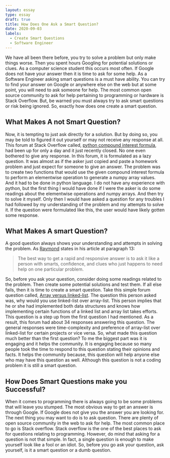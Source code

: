 ```yaml
---
layout: essay
type: essay
draft: true
title: How Does One Ask a Smart Question?
date: 2020-09-03
labels:
  - Create Smart Questions
  - Software Engineer
---
```


We have all been there before, you try to solve a problem but only make things worse. Then you spent hours Googling for potential solutions or clues. As a computer science student this occurs most often. If Google does not have your answer then it is time to ask for some help. As a Software Engineer asking smart questions is a must have ability. You can try to find your answer on Google or anywhere else on the web but at some point, you will need to ask someone for help. The most common open source community to ask for help pertaining to programming or hardware is Stack Overflow. But, be warned you must always try to ask smart questions or risk being ignored. So, exactly how does one create a smart question.

## What Makes A not Smart Question?
Now, it is tempting to just ask directly for a solution. But by doing so, you may be told to figured it out yourself or may not receive any response at all. This forum at Stack Overflow called, [python compound interest formula](https://stackoverflow.com/questions/63822270/python-compound-interest-formulas), had been up for only a day and it just recently closed. No one even bothered to give any response. In this forum, it is formulated as a lazy question. It was almost as if the asker just copied and paste a homework problem and just expect for someone to give an answer. The problem was to create two functions that would use the given compound interest formula to perform an elementwise operation to generate a numpy array values. And it had to be done in python language. I do not have any experience with python, but the first thing I would have done if I were the asker is do some readings about the elementwise operations and numpy arrays. And then try to solve it myself. Only then I would have asked a question for any troubles I had followed by my understanding of the problem and my attempts to solve it. If the question were formulated like this, the user would have likely gotten some response.

## What Makes A smart Question?
A good question always shows your understanding and attempts in solving the problem. As [Raymond](http://www.catb.org/esr/faqs/smart-questions.html) states in his article at paragraph 13: 
> The best way to get a rapid and responsive answer is to ask it like a person with smarts, confidence, and clues who just happens to need help on one particular problem.
>
So, before you ask your question, consider doing some readings related to the problem. Then create some potential solutions and test them. If all else fails, then it is time to create a smart question. Take this simple forum question called, [Array versus linked-list](https://stackoverflow.com/questions/166884/array-versus-linked-list?rq=1). The question this person asked was, why would you use linked-list over array-list. This person implies that he or she had implemented both data structures and knows how implementing certain functions of a linked list and array list takes efforts. This question is a step up from the first question I had mentioned. As a result, this forum had about 34 responses answering this question. The general responses were time-complexity and preference of array-list over linked-list for certain projects or vice versa. So, what made this question much better than the first question? To me the biggest part was it is engaging and it helps the community. It is engaging because so many people took the time to respond to this question stating their opinions and facts. It helps the community because, this question will help anyone else who may have this question as well. Although this question is not a coding problem it is still a smart question.

## How Does Smart Questions make you Successful?
When it comes to programming there is always going to be some problems that will leave you stumped. The most obvious way to get an answer is through Google. If Google does not give you the answer you are looking for. The next thing you may want to do is to ask question. There are plenty of open source community in the web to ask for help. The most common place to go is Stack overflow. Stack overflow is the one of the best places to ask for questions relating to programming. However, do mind that asking for a question is not that simple. In fact, a single question is enough to make yourself look like a fool or an idiot. So, before you go ask your question, ask yourself, is it a smart question or a dumb question.  
	 

